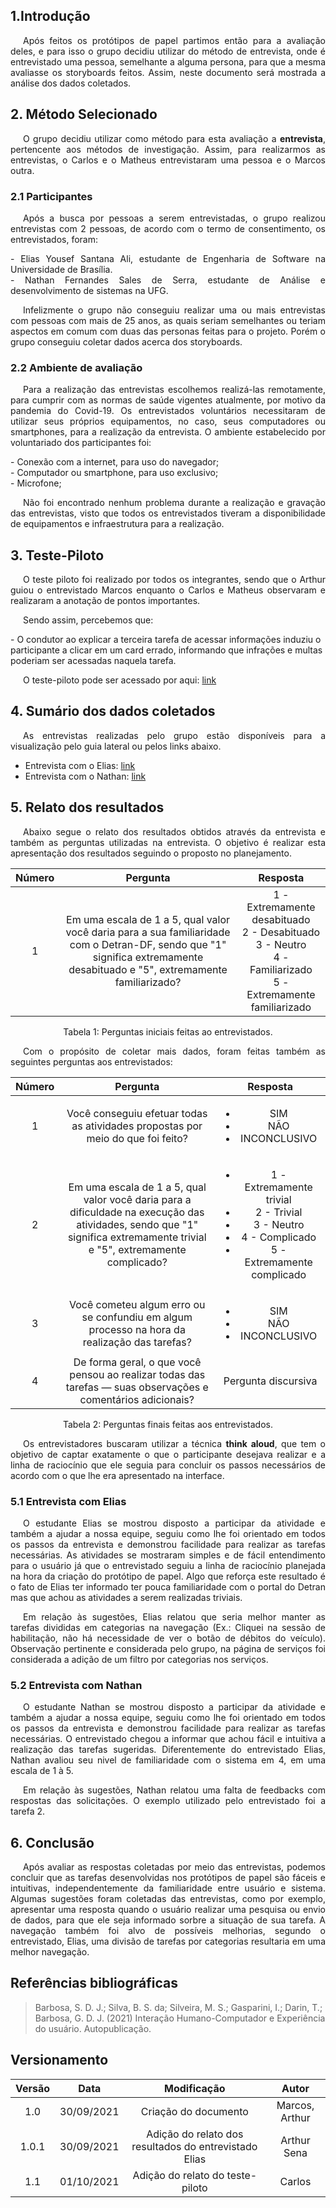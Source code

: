 ## 1.Introdução

<p style="text-indent: 20px; text-align: justify">
Após feitos os protótipos de papel partimos então para a avaliação deles, e para isso o grupo decidiu utilizar do método de entrevista, onde é entrevistado uma pessoa, semelhante a alguma persona, para que a mesma avaliasse os storyboards feitos. Assim, neste documento será mostrada a análise dos dados coletados.
</p>

## 2. Método Selecionado

<p style="text-indent: 20px; text-align: justify">
O grupo decidiu utilizar como método para esta avaliação a <b>entrevista</b>, pertencente aos métodos de investigação. Assim, para realizarmos as entrevistas, o Carlos e o Matheus entrevistaram uma pessoa e o Marcos outra.
</p>

### 2.1 Participantes

<p style="text-indent: 20px; text-align: justify">
Após a busca por pessoas a serem entrevistadas, o grupo realizou entrevistas com 2 pessoas, de acordo com o termo de consentimento, os entrevistados, foram:
</p>

<div style="text-align: justify">- Elias Yousef Santana Ali, estudante de Engenharia de Software na Universidade de Brasília.</div>
<div style="text-align: justify">- Nathan Fernandes Sales de Serra, estudante de Análise e desenvolvimento de sistemas na UFG.</div>

<p style="text-indent: 20px; text-align: justify">
Infelizmente o grupo não conseguiu realizar uma ou mais entrevistas com pessoas com mais de 25 anos, as quais seriam semelhantes ou teriam aspectos em comum com duas das personas feitas para o projeto. Porém o grupo conseguiu coletar dados acerca dos storyboards.
</p>

### 2.2 Ambiente de avaliação

<p style="text-indent: 20px; text-align: justify">
Para a realização das entrevistas escolhemos realizá-las remotamente, para cumprir com as normas de saúde vigentes atualmente, por motivo da pandemia do Covid-19. Os entrevistados voluntários necessitaram de utilizar seus próprios equipamentos, no caso, seus computadores ou smartphones, para a realização da entrevista. O ambiente estabelecido por voluntariado dos participantes foi:
</p>

<div style="text-align: justify">- Conexão com a internet, para uso do navegador; </div>
<div style="text-align: justify">- Computador ou smartphone, para uso exclusivo; </div>
<div style="text-align: justify">- Microfone; </div>

<p style="text-indent: 20px; text-align: justify">
Não foi encontrado nenhum problema durante a realização e gravação das entrevistas, visto que todos os entrevistados tiveram a disponibilidade de equipamentos e infraestrutura para a realização.
</p>

## 3. Teste-Piloto
<p style="text-indent: 20px; text-align: justify">
O teste piloto foi realizado por todos os integrantes, sendo que o Arthur guiou o entrevistado Marcos enquanto o Carlos e Matheus observaram e realizaram a anotação de pontos importantes.
</p>
<p style="text-indent: 20px; text-align: justify">
Sendo assim, percebemos que:
</p>
- O condutor ao explicar a terceira tarefa de acessar informações induziu o participante a clicar em um card errado, informando que infrações e multas poderiam ser acessadas naquela tarefa.

<p style="text-indent: 20px; text-align: justify">
O teste-piloto pode ser acessado por aqui: <a href="../entrevistas/testePiloto" target="_blank">link</a>
</p>

## 4. Sumário dos dados coletados

<p style="text-indent: 20px; text-align: justify">
As entrevistas realizadas pelo grupo estão disponíveis para a visualização pelo guia lateral ou pelos links abaixo.
</p>

- Entrevista com o Elias: [link](entrevistas/entrevistaElias.md)
- Entrevista com o Nathan: [link](entrevistas/entrevistaNathan.md)

## 5. Relato dos resultados

<p style="text-indent: 20px; text-align: justify">
Abaixo segue o relato dos resultados obtidos através da entrevista e também as perguntas utilizadas na entrevista. O objetivo é realizar esta apresentação dos resultados seguindo o proposto no planejamento.
</p>

| Número | Pergunta | Resposta |
|:-:|:-:|:-:|
| 1 | Em uma escala de 1 a 5, qual valor você daria para a sua familiaridade com o Detran-DF, sendo que "1" significa extremamente desabituado e "5", extremamente familiarizado? | 1 - Extremamente desabituado<br/>2 - Desabituado<br/>3 - Neutro<br/>4 - Familiarizado<br/>5 - Extremamente familiarizado<br/> |

<center>
<figcaption>Tabela 1: Perguntas iniciais feitas ao entrevistados.</figcaption>
</center>

<p style="text-indent: 20px; text-align: justify">
Com o propósito de coletar mais dados, foram feitas também as seguintes perguntas aos entrevistados:
</p>

| Número | Pergunta | Resposta |
|:-:|:-:|:-:|
| 1 | Você conseguiu efetuar todas as atividades propostas por meio do que foi feito? | <ul> <li> SIM</li> <li>NÃO </li> <li> INCONCLUSIVO</li> </ul> |
| 2 | Em uma escala de 1 a 5, qual valor você daria para a dificuldade na execução das atividades, sendo que "1" significa extremamente trivial e "5", extremamente complicado? | <ul> <li>1 - Extremamente trivial<li>2 - Trivial<li>3 - Neutro<li>4 - Complicado<li>5 - Extremamente complicado </ul> |
| 3 | Você cometeu algum erro ou se confundiu em algum processo na hora da realização das tarefas? | <ul> <li> SIM</li> <li>  NÃO </li> <li> INCONCLUSIVO </li> </ul> |
| 4 | De forma geral, o que você pensou ao realizar todas das tarefas — suas observações e comentários adicionais? | Pergunta discursiva |

<center>
<figcaption>Tabela 2: Perguntas finais feitas aos entrevistados.</figcaption>
</center>

<p style="text-indent: 20px; text-align: justify"> 
Os entrevistadores buscaram utilizar a técnica <b>think aloud</b>, que tem o objetivo de captar exatamente o que o participante desejava realizar e a linha de raciocínio que ele seguia para concluir os passos necessários de acordo com o que lhe era apresentado na interface.
</p>

### 5.1 Entrevista com Elias

<p style="text-indent: 20px; text-align: justify">
O estudante Elias se mostrou disposto a participar da atividade e também a ajudar a nossa equipe, seguiu como lhe foi orientado em todos os passos da entrevista e demonstrou facilidade para realizar as tarefas necessárias. As atividades se mostraram simples e de fácil entendimento para o usuário já que o entrevistado seguiu a linha de raciocínio planejada na hora da criação do protótipo de papel. Algo que reforça este resultado é o fato de Elias ter informado ter pouca familiaridade com o portal do Detran mas que achou as atividades a serem realizadas triviais.
</p>

<p style="text-indent: 20px; text-align: justify">
Em relação às sugestões, Elias relatou que seria melhor manter as tarefas divididas em categorias na navegação (Ex.: Cliquei na sessão de habilitação, não há necessidade de ver o botão de débitos do veículo). Observação pertinente e considerada pelo grupo, na página de serviços foi considerada a adição de um filtro por categorias nos serviços.
</p>

### 5.2 Entrevista com Nathan

<p style="text-indent: 20px; text-align: justify">
O estudante Nathan se mostrou disposto a participar da atividade e também a ajudar a nossa equipe, seguiu como lhe foi orientado em todos os passos da entrevista e demonstrou facilidade para realizar as tarefas necessárias. O entrevistado chegou a informar que achou fácil e intuitiva a realização das tarefas sugeridas. Diferentemente do entrevistado Elias, Nathan avaliou seu nivel de familiaridade com o sistema em 4, em uma escala de 1 à 5.
</p>

<p style="text-indent: 20px; text-align: justify">
Em relação às sugestões, Nathan relatou uma falta de feedbacks com respostas das solicitações. O exemplo utilizado pelo entrevistado foi a tarefa 2.
</p>

## 6. Conclusão

<p style="text-indent: 20px; text-align: justify">
Após avaliar as respostas coletadas por meio das entrevistas, podemos concluir que as tarefas desenvolvidas nos protótipos de papel são fáceis e intuitivas, independentemente da familiaridade entre usuário e sistema. Algumas sugestões foram coletadas das entrevistas, como por exemplo, apresentar uma resposta quando o usuário realizar uma pesquisa ou envio de dados, para que ele seja informado sorbre a situação de sua tarefa. A navegação também foi alvo de possíveis melhorias, segundo o entrevistado, Elias, uma divisão de tarefas por categorias resultaria em uma melhor navegação. 
</p>

## Referências bibliográficas

> Barbosa, S. D. J.; Silva, B. S. da; Silveira, M. S.; Gasparini, I.; Darin, T.; Barbosa, G. D. J. (2021) Interação Humano-Computador e Experiência do usuário. Autopublicação.

## Versionamento

| Versão |    Data    |     Modificação      |     Autor      |
| :----: | :--------: | :------------------: | :------------: |
|  1.0   | 30/09/2021 | Criação do documento | Marcos, Arthur |
|  1.0.1   | 30/09/2021 | Adição do relato dos resultados do entrevistado Elias| Arthur Sena |
|  1.1 | 01/10/2021 | Adição do relato do teste-piloto | Carlos |
